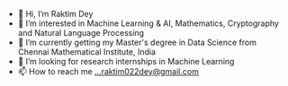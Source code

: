 - 👋 Hi, I’m Raktim Dey
- 👀 I’m interested in Machine Learning & AI, Mathematics, Cryptography and Natural Language Processing
- 🌱 I’m currently getting my Master's degree in Data Science from Chennai Mathematical Institute, India
- 💞️ I’m looking for research internships in Machine Learning
- 📫 How to reach me ...raktim022dey@gmail.com

<!---
raktim022/raktim022 is a ✨ special ✨ repository because its `README.md` (this file) appears on your GitHub profile.
You can click the Preview link to take a look at your changes.
--->

